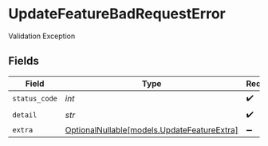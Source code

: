 # UpdateFeatureBadRequestError

Validation Exception


## Fields

| Field                                                                          | Type                                                                           | Required                                                                       | Description                                                                    |
| ------------------------------------------------------------------------------ | ------------------------------------------------------------------------------ | ------------------------------------------------------------------------------ | ------------------------------------------------------------------------------ |
| `status_code`                                                                  | *int*                                                                          | :heavy_check_mark:                                                             | N/A                                                                            |
| `detail`                                                                       | *str*                                                                          | :heavy_check_mark:                                                             | N/A                                                                            |
| `extra`                                                                        | [OptionalNullable[models.UpdateFeatureExtra]](../models/updatefeatureextra.md) | :heavy_minus_sign:                                                             | N/A                                                                            |
